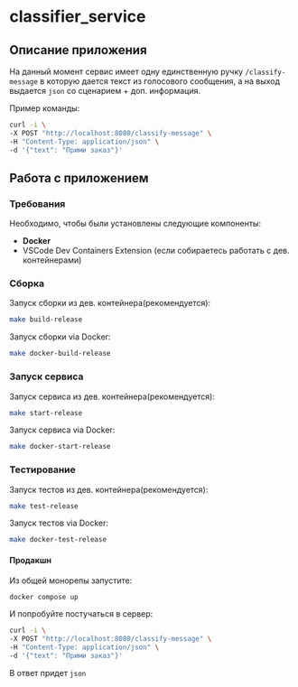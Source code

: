 # classifier_service

## Описание приложения

На данный момент сервис имеет одну единственную ручку `/classify-message` в которую дается текст из голосового сообщения, а на выход выдается `json` со сценарием + доп. информация.

Пример команды:

```bash
curl -i \
-X POST "http://localhost:8080/classify-message" \
-H "Content-Type: application/json" \
-d '{"text": "Прими заказ"}'
```

## Работа с приложением

### Требования

Необходимо, чтобы были установлены следующие компоненты:

- **Docker**
- VSCode Dev Containers Extension (если собираетесь работать с дев. контейнерами)

### Сборка

Запуск сборки из дев. контейнера(рекомендуется):

```bash
make build-release
```

Запуск сборки via Docker:

```bash
make docker-build-release
```

### Запуск сервиса

Запуск сервиса из дев. контейнера(рекомендуется):

```bash
make start-release
```

Запуск сервиса via Docker:

```bash
make docker-start-release
```

### Тестирование

Запуск тестов из дев. контейнера(рекомендуется):

```bash
make test-release
```

Запуск тестов via Docker:

```bash
make docker-test-release
```

#### Продакшн

Из общей монорепы запустите:

```bash
docker compose up
```

И попробуйте постучаться в сервер:

```bash
curl -i \
-X POST "http://localhost:8080/classify-message" \
-H "Content-Type: application/json" \
-d '{"text": "Прими заказ"}'
```

В ответ придет `json`